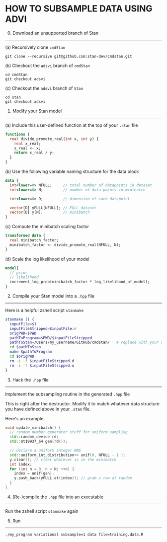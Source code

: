 HOW TO SUBSAMPLE DATA USING ADVI
================================

0. Download an unsupported branch of Stan
-----------------------------------------

(a) Recursively clone `cmdStan` 

```
git clone --recursive git@github.com:stan-dev/cmdstan.git
```

(b) Checkout the `adsvi` branch of `cmdStan`

```
cd cmdStan
git checkout adsvi
```

(c) Checkout the `adsvi` branch of `Stan`

```
cd stan 
git checkout adsvi
```

1. Modify your Stan model
-------------------------

(a) Include this user-defined function at the top of your `.stan` file

```Stan
functions {
  real divide_promote_real(int x, int y) {
    real x_real;
    x_real <- x;
    return x_real / y;
  }
}
```

(b) Use the following variable naming structure for the data block

```Stan
data {
  int<lower=0> NFULL;     // total number of datapoints in dataset
  int<lower=0> N;         // number of data points in minibatch

  int<lower=0> D;         // dimension of each datapoint

  vector[D] yFULL[NFULL]; // FULL dataset
  vector[D] y[N];         // minibatch
}
```


(c) Compute the minibatch scaling factor

```Stan
transformed data {
  real minibatch_factor;
  minibatch_factor <- divide_promote_real(NFULL, N);
}
```


(d) Scale the log likelihood of your model

```Stan
model{
  // prior
  // likelihood
  increment_log_prob(minibatch_factor * log_likelihood_of_model);
}
```


2. Compile your Stan model into a `.hpp` file
-------------------------------------------

Here is a helpful zshell script `stanmake`

```bash
stanmake () {
  inputFile=$1
  inputFileStripped=$inputFile:r
  origPWD=$PWD
  pathToProgram=$PWD/$inputFileStripped
  pathToStan=/Users/my_username/GitHub/cmdstan/   # replace with your own path
  cd $pathToStan
  make $pathToProgram
  cd $origPWD
  rm -i -f $inputFileStripped.d
  rm -i -f $inputFileStripped.o
}
```


3. Hack the `.hpp` file
---------------------

Implement the subsampling routine in the generated `.hpp` file

This is right after the destructor. Modify it to match whatever data structure
you have defined above in your `.stan` file.

Here's an example:
```c++
void update_minibatch() {
  // random number generator stuff for uniform sampling
  std::random_device rd;
  std::mt19937_64 gen(rd());

  // declare a uniform integer RNG
  std::uniform_int_distribution<> unif(0, NFULL - 1 );
  y.clear(); // clear whatever is in the minibatch
  int index;
  for (int n = 0; n < N; ++n) {
    index = unif(gen);
    y.push_back(yFULL.at(index)); // grab a row at random
  }
}
```


4. (Re-)compile the `.hpp` file into an executable
------------------------------------------------

Run the zshell script `stanmake` again


5. Run 
------

`./my_program variational subsample=1 data file=training.data.R`









